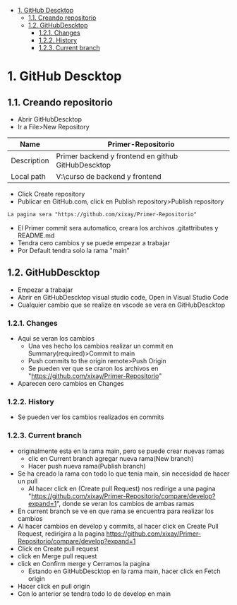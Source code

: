 - [1. GitHub Descktop](#1-github-descktop)
  - [1.1. Creando repositorio](#11-creando-repositorio)
  - [1.2. GitHubDescktop](#12-githubdescktop)
    - [1.2.1. Changes](#121-changes)
    - [1.2.2. History](#122-history)
    - [1.2.3. Current branch](#123-current-branch)
# 1. GitHub Descktop
## 1.1. Creando repositorio
- Abrir GitHubDescktop
- Ir a File>New Repository

| **Name**    | **Primer-Repositorio**                             |
|-------------|----------------------------------------------------|
| Description | Primer backend y frontend en github GitHubDescktop |
| Local path  | V:\curso de backend y frontend                     |
- Click Create repository
- Publicar en GitHub.com, click en Publish repository>Publish repository
```txt
La pagina sera "https://github.com/xixay/Primer-Repositorio"
```
- El Primer commit sera automatico, creara los archivos .gitattributes y README.md
- Tendra cero cambios y se puede empezar a trabajar
- Por Default tendra solo la rama "main"
## 1.2. GitHubDescktop
- Empezar a trabajar
- Abrir en GitHubDescktop visual studio code, Open in Visual Studio Code
- Cualquier cambio que se realize en vscode se vera en GitHubDescktop
### 1.2.1. Changes
- Aqui se veran los cambios
  - Una ves hecho los cambios realizar un commit en Summary(required)>Commit to main
  - Push commits to the origin remote>Push Origin
  - Se pueden ver que se craron los archivos en "https://github.com/xixay/Primer-Repositorio"
- Aparecen cero cambios en Changes
### 1.2.2. History
- Se pueden ver los cambios realizados en commits
### 1.2.3. Current branch
- originalmente esta en la rama main, pero se puede crear nuevas ramas
  - clic en Current branch agregar nueva rama(New branch)
  - Hacer push nueva rama(Publish branch)
- Se ha creado la rama con todo lo que tenia main, sin necesidad de hacer un pull
  - Al hacer click en (Create pull Request) nos redirige a una pagina "https://github.com/xixay/Primer-Repositorio/compare/develop?expand=1", donde se veran los cambios de ambas ramas
- En current branch se ve en que rama se encuentra para realizar los cambios
- Al hacer cambios en develop y commits, al hacer click en Create Pull Request, redirigira a la pagina https://github.com/xixay/Primer-Repositorio/compare/develop?expand=1
- Click en Create pull request
- click en Merge pull request
- click en Confirm merge y Cerramos la pagina
  - Estando en GitHubDescktop en la rama main, hacer click en Fetch origin
- Hacer click en pull origin
- Con lo anterior se tendra todo lo de develop en main